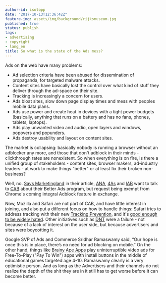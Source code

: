 ```yaml
---
author-id: isotopp
date: "2017-10-13T12:36:42Z"
feature-img: assets/img/background/rijksmuseum.jpg
published: true
status: publish
tags:
- advertising
- copyright
- lang_en
title: So what is the state of the Ads mess?
---
```

Ads on the web have many problems:

- Ad selection criteria have been abused for dissemination of propaganda,
for targeted malware attacks. 
- Content sites have basically lost the control over what kind of stuff they
deliver through the ad-space on their site.
- Tracking is increasingly a concern for users. 
- Ads bloat sites, slow down page display times and mess with peoples mobile
data plans.
- Ads use power and create heat in devices with a tight power budgets
(basically, anything that runs on a battery and has no fans, phones,
tablets, laptops).
- Ads play unwanted video and audio, open layers and windows, popovers and
popunders.
- Ads destroy usability and layout on content sites.

The market is collapsing: basically nobody is running a browser without an
adblocker any more, and those that don't adblock in their minds -
clickthrough rates are nonexistent. So when everything is on fire, is there
a unified group of stakeholders - content sites, browser makers, ad-industry
leaders - at work to make things "better" or at least fix their broken
non-business? 

Well, no. [Says Marketingland](https://marketingland.com/industry-groups-self-regulatory-program-coalition-for-better-ads-226109)
in their article,
[ANA](https://en.wikipedia.org/wiki/Association_of_National_Advertisers),
[4As](https://en.wikipedia.org/wiki/American_Association_of_Advertising_Agencies)
and [IAB](https://en.wikipedia.org/wiki/Interactive_Advertising_Bureau) want
to talk to [CAB](https://www.betterads.org/) about their Better Ads program,
but request being exempt from Chrome's coming integral Adblock feature in
exchange.

Now, Mozilla and Safari are not part of CAB, and have little interest in
joining, and also put a different focus on how to handle things: Safari
tries to address tracking with their new 
[Tracking Prevention](https://marketingland.com/apple-safari-intelligent-ad-tracking-what-we-know-216865),
and it's
[good enough to be widely hated](https://martechtoday.com/digital-advertising-industry-responds-apple-intelligent-tracking-prevention-204141).
Other initiatives such as [DNT](https://en.wikipedia.org/wiki/Do_Not_Track)
were a failure - not because of a lack of interest on the user side, but
because advertisers and sites were boycotting it. 

Google SVP of Ads and
Commerce Sridhar Ramaswamy said, “Our hope is once this is in place, there’s
no need for ad blocking on mobile.” On the other hand, things like [
Brainy Ape Apps](https://play.google.com/store/apps/details?id=com.puzzlingapps.spelling.nl.free)
play uninterruptible video ads for Free-To-Play ("Pay To Win") apps with
install buttons in the middle of educational games targeted age 4-10.
Ramaswamy clearly is a very optimistic person. And as long as the
Advertisers and their channels do not realize the depth of the shit they are
in it still has to get worse before it can become better.
